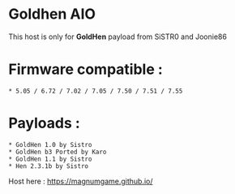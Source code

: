 # Goldhen AIO
This host is only for __GoldHen__ payload from SiSTR0 and Joonie86  

# Firmware compatible :  
    * 5.05 / 6.72 / 7.02 / 7.05 / 7.50 / 7.51 / 7.55

# Payloads : 
    * GoldHen 1.0 by Sistro
    * GoldHen b3 Ported by Karo
    * GoldHen 1.1 by Sistro
    * Hen 2.3.1b by Sistro

Host here : https://magnumgame.github.io/

